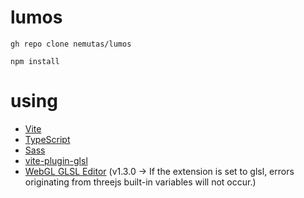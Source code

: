 # lumos

```
gh repo clone nemutas/lumos
```

```
npm install
```

# using

- [Vite](https://vitejs.dev/)
- [TypeScript](https://www.typescriptlang.org/)
- [Sass](https://sass-lang.com/)
- [vite-plugin-glsl](https://github.com/UstymUkhman/vite-plugin-glsl)
- [WebGL GLSL Editor](https://marketplace.visualstudio.com/items?itemName=raczzalan.webgl-glsl-editor) (v1.3.0 -> If the extension is set to glsl, errors originating from threejs built-in variables will not occur.)
